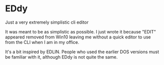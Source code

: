 # EDdy
Just a very extremely simplistic cli editor


It was meant to be as simplistic as possible.
I just wrote it because "EDIT" appeared removed from Win10 leaving me without a quick editor to use from the CLI when I am in my office.

It's a bit inspired by EDLIN. People who used the earlier DOS versions must be familiar with it, although EDdy is not quite the same.

